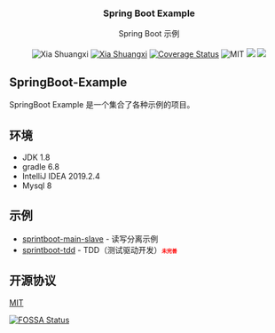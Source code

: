 <!-- <p align="center">
  <a href="https://getbootstrap.com/">
    <img src="https://getbootstrap.com/docs/5.0/assets/brand/bootstrap-logo-shadow.png" alt="Bootstrap logo" width="200" height="165">
  </a>
</p> -->

<h3 align="center">Spring Boot Example</h3>

<p align="center">
  Spring Boot 示例
  <br>
  <br>
  <img alt="Xia Shuangxi" src="https://travis-ci.com/xiashuangxi/SpringBoot-Example.svg?branch=main"/>  
  <a href="https://github.com/xiashuangxi"><img alt="Xia Shuangxi" src="https://img.shields.io/badge/author-Xia%20Shuangxi-blue"/></a>
  <a href="https://github.com/xiashuangxi/SpringBoot-Example/blob/main/LICENSE">
 <a href='https://coveralls.io/github/xiashuangxi/SpringBoot-Example?branch=main'><img src='https://coveralls.io/repos/github/xiashuangxi/SpringBoot-Example/badge.svg?branch=main' alt='Coverage Status' /></a>
  <img alt="MIT" src="https://img.shields.io/badge/license-MIT-blue"/></a>
  <a href="https://app.fossa.com/projects/git%2Bgithub.com%2Fxiashuangxi%2FSpringBoot-Example?ref=badge_shield" alt="FOSSA Status"><img src="https://app.fossa.com/api/projects/git%2Bgithub.com%2Fxiashuangxi%2FSpringBoot-Example.svg?type=shield"/></a>
  <a href="https://codecov.io/gh/xiashuangxi/SpringBoot-Example">
  <img src="https://codecov.io/gh/xiashuangxi/SpringBoot-Example/branch/main/graph/badge.svg?token=4W42IU6A6L"/>
</a>

</p>


## SpringBoot-Example
SpringBoot Example 是一个集合了各种示例的项目。

## 环境
- JDK 1.8
- gradle 6.8
- IntelliJ IDEA 2019.2.4
- Mysql 8

## 示例
- [sprintboot-main-slave](https://github.com/xiashuangxi/SpringBoot-Example/tree/main/springboot-main-slave) - 读写分离示例
- [sprintboot-tdd](https://github.com/xiashuangxi/SpringBoot-Example/tree/main/springboot-tdd) - TDD（测试驱动开发）<span style='color:red;font-weight: bold;font-size: 11px;'>`未完善`</span>

## 开源协议
[MIT](https://github.com/xiashuangxi/SpringBoot-Example/blob/main/LICENSE)

[![FOSSA Status](https://app.fossa.com/api/projects/git%2Bgithub.com%2Fxiashuangxi%2FSpringBoot-Example.svg?type=large)](https://app.fossa.com/projects/git%2Bgithub.com%2Fxiashuangxi%2FSpringBoot-Example?ref=badge_large)